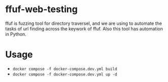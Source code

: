 # ffuf-web-testing


ffuf is fuzzing tool for directory traversel, and we are using to automate the tasks of url finding across the keywork of ffuf.
Also this tool has automation in Python.


# Usage
- ``docker compose -f docker-compose.dev.yml build``
- ``docker compose -f docker-compose.dev.yml up -d``
